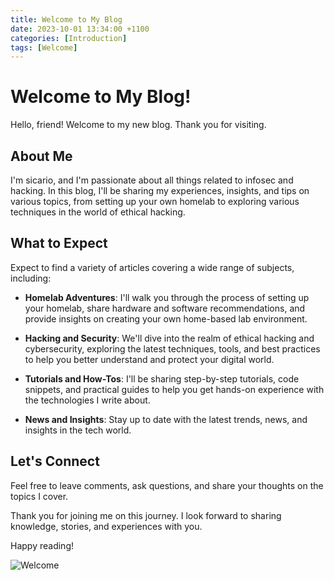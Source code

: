 ```yaml
---
title: Welcome to My Blog
date: 2023-10-01 13:34:00 +1100
categories: [Introduction]
tags: [Welcome]
---
```


# Welcome to My Blog!

Hello, friend! Welcome to my new blog. Thank you for visiting.

## About Me

I'm sicario, and I'm passionate about all things related to infosec and hacking. In this blog, I'll be sharing my experiences, insights, and tips on various topics, from setting up your own homelab to exploring various techniques in the world of ethical hacking.

## What to Expect

Expect to find a variety of articles covering a wide range of subjects, including:

- **Homelab Adventures**: I'll walk you through the process of setting up your homelab, share hardware and software recommendations, and provide insights on creating your own home-based lab environment.

- **Hacking and Security**: We'll dive into the realm of ethical hacking and cybersecurity, exploring the latest techniques, tools, and best practices to help you better understand and protect your digital world.

- **Tutorials and How-Tos**: I'll be sharing step-by-step tutorials, code snippets, and practical guides to help you get hands-on experience with the technologies I write about.

- **News and Insights**: Stay up to date with the latest trends, news, and insights in the tech world.

## Let's Connect

Feel free to leave comments, ask questions, and share your thoughts on the topics I cover. 

Thank you for joining me on this journey. I look forward to sharing knowledge, stories, and experiences with you.

Happy reading!

![Welcome](https://media.tenor.com/pfcqgFEp2OsAAAAd/welcome.gif)
